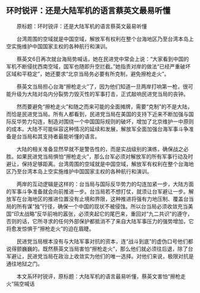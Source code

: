 ## 环时锐评：还是大陆军机的语言蔡英文最易听懂
　　原标题：环时锐评：还是大陆军机的语言蔡英文最易听懂

　　台湾周围的空域就是中国空域，解放军有权利在整个台海地区乃至台湾本岛上空实施维护中国国家主权的各种航行和演训。

　　蔡英文6日再次就台海局势喊话，她在民进党中常会上说：“大家看到中国的军机不断侵扰西南空域，国军也随即升空拦截。”她指责对岸的做法“已经严重破坏区域和平稳定”，她还要求“北京当局务必要有所克制，避免擦枪走火”。

　　蔡英文当局担心台海“擦枪走火”了，因为他们知道一旦两岸打响第一枪，很可能升级为大陆对岛内分裂势力毁灭性的军事打击，正式敲响民进党当局的丧钟。

　　然而要避免“擦枪走火”和随之而来可能的全面摊牌，需要“克制”的不是大陆，而恰是民进党当局。所有人都看到，民进党当局在美国的支持下近来不断加强与国际反华势力勾连，制造对围绕一个中国国际规则的破坏，增加了北京维护一中原则的成本。大陆不可能纵容这种情况的延续和发展，解放军全面加强台海军事斗争准备是台当局和其支持者最能听懂的语言。

　　大陆的相关准备显然早就不是警告性的，而是实战级别的演练，确保战之必胜。如果民进党当局惧怕“擦枪走火”，那么台军必须对解放军的所有军事行动及时避让，保持足够距离。台湾周围的空域就是中国空域，解放军有权利在整个台海地区乃至台湾本岛上空实施维护中国国家主权的各种航行和演训。

　　两岸的互动逻辑是这样的：台当局与国际反华势力的勾连加紧一步，大陆方面的军事斗争准备就会向前推进一步。台当局若不想打仗，就须让台军避让一步。解放军在台海地区的推进位置没有止境和界限，这种推进将强有力地压制、覆盖台当局的所有谋“独”行径，确保一个中国的现状不被侵蚀。所以台当局必须收敛充当美国“印太战略”反华前哨的嚣张，必须夹起它的尾巴来，重回对“九二共识”的遵守，否则的话，它所寻求的任何外部保护都抵消不了来自大陆军事压力的强势增加，它将愈发惊惧于“擦枪走火”的迫在眉睫。

　　民进党当局根本没有与大陆军事对抗的资本，连“战斗到底”的虚伪口号他们都说得颤巍巍的。既然蔡英文当局害怕“擦枪走火”，那么他们就必须往后退，除了台军避让，民进党当局在政治上收敛实为他们的唯一选择。对他们来说，极限对抗是通往地狱之门。

　　本文系环时锐评，原标题：大陆军机的语言最易听懂，蔡英文害怕“擦枪走火”隔空喊话

